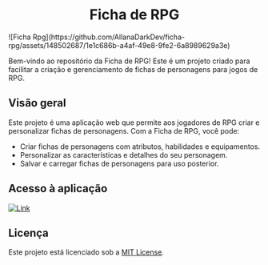 <h1 align="center">Ficha de RPG</h1>

<p>![Ficha Rpg](https://github.com/AllanaDarkDev/ficha-rpg/assets/148502687/1e1c686b-a4af-49e8-9fe2-6a8989629a3e)</p>

<p>Bem-vindo ao repositório da Ficha de RPG! Este é um projeto criado para facilitar a criação e gerenciamento de fichas de personagens para jogos de RPG.</p>

## Visão geral

Este projeto é uma aplicação web que permite aos jogadores de RPG criar e personalizar fichas de personagens. Com a Ficha de RPG, você pode:

- Criar fichas de personagens com atributos, habilidades e equipamentos.
- Personalizar as características e detalhes do seu personagem.
- Salvar e carregar fichas de personagens para uso posterior.

## Acesso à aplicação

[![Link](https://img.shields.io/badge/-Link-E4405F?style=for-the-badge&logo=htmx&logoColor=ffffff&color=000000)](https://allanadarkdev.github.io/ficha-rpg/)

## Licença

Este projeto está licenciado sob a [MIT License](https://opensource.org/licenses/MIT).
